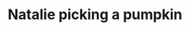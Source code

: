 ---
layout: item
raw_url: https://prdwebappstorage.blob.core.windows.net/kansaspattons/images/gallery-2009-10-18/img58813.jpg
thumb_url: https://prdwebappstorage.blob.core.windows.net/kansaspattons/images/gallery-2009-10-18/thumb_img58813.jpg
post: /kansaspattons/blog/2009/10/18/pumpkin-patch.html
index: 8
title: Natalie picking a pumpkin
---